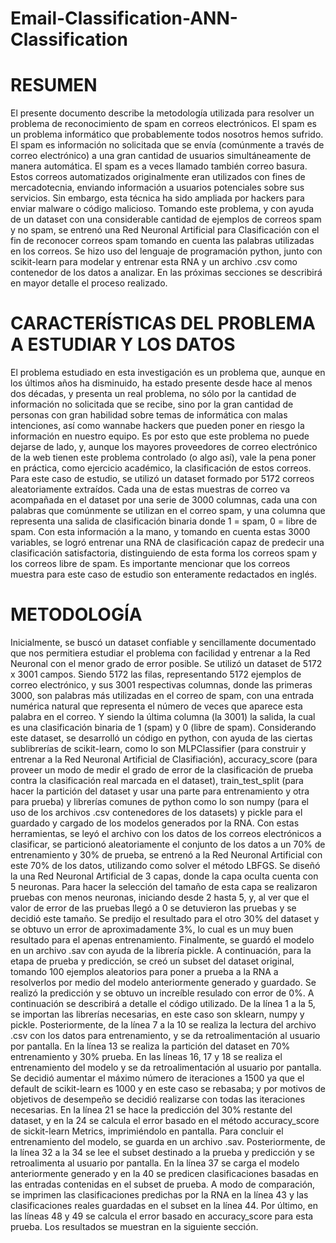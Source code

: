 # Email-Classification-ANN-Classification

# RESUMEN
El presente documento describe la metodología utilizada para resolver un problema de reconocimiento de spam en correos electrónicos.
El spam es un problema informático que probablemente todos nosotros hemos sufrido. El spam es información no solicitada que se envía (comúnmente a través de correo electrónico) a una gran cantidad de usuarios simultáneamente de manera automática. El spam es a veces llamado también correo basura. Estos correos automatizados originalmente eran utilizados con fines de mercadotecnia, enviando información a usuarios potenciales sobre sus servicios. Sin embargo, esta técnica ha sido ampliada por hackers para enviar malware o código malicioso.
Tomando este problema, y con ayuda de un dataset con una considerable cantidad de ejemplos de correos spam y no spam, se entrenó una Red Neuronal Artificial para Clasificación con el fin de reconocer correos spam tomando en cuenta las palabras utilizadas en los correos. Se hizo uso del lenguaje de programación python, junto con scikit-learn para modelar y entrenar esta RNA y un archivo .csv como contenedor de los datos a analizar. En las próximas secciones se describirá en mayor detalle el proceso realizado.

# CARACTERÍSTICAS DEL PROBLEMA A ESTUDIAR Y LOS DATOS
El problema estudiado en esta investigación es un problema que, aunque en los últimos años ha disminuido, ha estado presente desde hace al menos dos décadas, y presenta un real problema, no sólo por la cantidad de información no solicitada que se recibe, sino por la gran cantidad de personas con gran habilidad sobre temas de informática con malas intenciones, así como wannabe hackers que pueden poner en riesgo la información en nuestro equipo. Es por esto que este problema no puede dejarse de lado, y, aunque los mayores proveedores de correo electrónico de la web tienen este problema controlado (o algo así), vale la pena poner en práctica, como ejercicio académico, la clasificación de estos correos. 
Para este caso de estudio, se utilizó un dataset formado por 5172 correos aleatoriamente extraídos. Cada una de estas muestras de correo va acompañada en el dataset por una serie de 3000 columnas, cada una con palabras que comúnmente se utilizan en el correo spam, y una columna que representa una salida de clasificación binaria donde 1 = spam, 0 = libre de spam.
Con esta información a la mano, y tomando en cuenta estas 3000 variables, se logró entrenar una RNA de clasificación capaz de predecir una clasificación satisfactoria, distinguiendo de esta forma los correos spam y los correos libre de spam.
Es importante mencionar que los correos muestra para este caso de estudio son enteramente redactados en inglés.

# METODOLOGÍA
Inicialmente, se buscó un dataset confiable y sencillamente documentado que nos permitiera estudiar el problema con facilidad y entrenar a la Red Neuronal con el menor grado de error posible. Se utilizó un dataset de 5172 x 3001 campos. Siendo 5172 las filas, representando 5172 ejemplos de correo electrónico, y sus 3001 respectivas columnas, donde las primeras 3000, son palabras más utilizadas en el correo de spam, con una entrada numérica natural que representa el número de veces que aparece esta palabra en el correo. Y siendo la última columna (la 3001) la salida, la cual es una clasificación binaria de 1 (spam) y 0 (libre de spam). 
Considerando este dataset, se desarrolló un código en python, con ayuda de las ciertas sublibrerías de scikit-learn, como lo son MLPClassifier (para construir y entrenar a la Red Neuronal Artificial de Clasifiación), accuracy_score (para proveer un modo de medir el grado de error de la clasificación de prueba contra la clasificación real marcada en el dataset), train_test_split (para hacer la partición del dataset y usar una parte para entrenamiento y otra para prueba) y librerías comunes de python como lo son numpy (para el uso de los archivos .csv contenedores de los datasets) y pickle para el guardado y cargado de los modelos generados por la RNA.
Con estas herramientas, se leyó el archivo con los datos de los correos electrónicos a clasificar, se particionó aleatoriamente el conjunto de los datos a un 70% de entrenamiento y 30% de prueba, se entrenó a la Red Neuronal Artificial con este 70% de los datos, utilizando como solver el método LBFGS. Se diseñó la una Red Neuronal Artificial de 3 capas, donde la capa oculta cuenta con 5 neuronas. Para hacer la selección del tamaño de esta capa se realizaron pruebas con menos neuronas, iniciando desde 2 hasta 5, y, al ver que el valor de error de las pruebas llegó a 0 se detuvieron las pruebas y se decidió este tamaño. Se predijo el resultado para el otro 30% del dataset y se obtuvo un error de aproximadamente 3%, lo cual es un muy buen resultado para el apenas entrenamiento. Finalmente, se guardó el modelo en un archivo .sav con ayuda de la librería pickle. 
A continuación, para la etapa de prueba y predicción, se creó un subset del dataset original, tomando 100 ejemplos aleatorios para poner a prueba a la RNA a resolverlos por medio del modelo anteriormente generado y guardado. Se realizó la predicción y se obtuvo un increíble resulado con error de 0%.
A continuación se describirá a detalle el código utilizado.
De la línea 1 a la 5, se importan las librerías necesarias, en este caso son sklearn, numpy y pickle. Posteriormente, de la línea 7 a la 10 se realiza la lectura del archivo .csv con los datos para entrenamiento, y se da retroalimentación al usuario por pantalla. En la línea 13 se realiza la partición del dataset en 70% entrenamiento y 30% prueba. En las líneas 16, 17 y 18 se realiza el entrenamiento del modelo y se da retroalimentación al usuario por pantalla. Se decidió aumentar el máximo número de iteraciones a 1500 ya que el default de scikit-learn es 1000 y en este caso se rebasaba; y por motivos de objetivos de desempeño se decidió realizarse con todas las iteraciones necesarias. En la línea 21 se hace la predicción del 30% restante del dataset, y en la 24 se calcula el error basado en el método accuracy_score de sickit-learn Metrics, imprimiéndolo en pantalla. Para concluir el entrenamiento del modelo, se guarda en un archivo .sav. Posteriormente, de la línea 32 a la 34 se lee el subset destinado a la prueba y predicción y se retroalimenta al usuario por pantalla. En la línea 37 se carga el modelo anteriormente generado y en la 40 se predicen clasificaciones basadas en las entradas contenidas en el subset de prueba. A modo de comparación, se imprimen las clasificaciones predichas por la RNA en la línea 43 y las clasificaciones reales guardadas en el subset en la línea 44. Por último, en las líneas 48 y 49 se calcula el error basado en accuracy_score para esta prueba. 
Los resultados se muestran en la siguiente sección.
